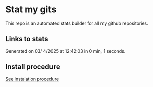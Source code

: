 # Stat my gits

This repo is an automated stats builder for all my github repositories.

## Links to stats


Generated on 03/ 4/2025 at 12:42:03 in 0 min, 1 seconds.

## Install procedure

[See instalation procedure](./src/install.md)
